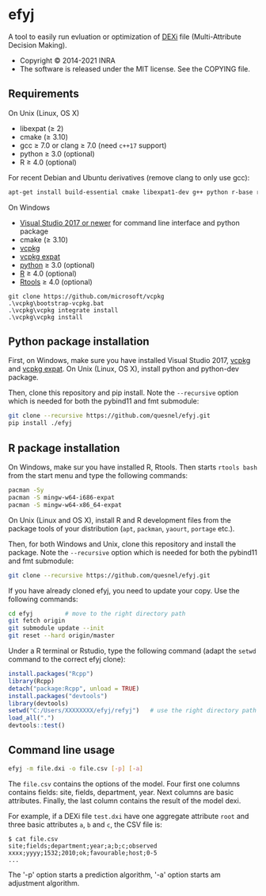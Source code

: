 # efyj

A tool to easily run evluation or optimization of
[DEXi](https://kt.ijs.si/MarkoBohanec/dexi.html) file (Multi-Attribute
Decision Making).

* Copyright © 2014-2021 INRA
* The software is released under the MIT license. See the COPYING file.

## Requirements

On Unix (Linux, OS X)

* libexpat (≥ 2)
* cmake (≥ 3.10)
* gcc ≥ 7.0 or clang ≥ 7.0 (need `c++17` support)
* python ≥ 3.0 (optional)
* R ≥ 4.0 (optional)

For recent Debian and Ubuntu derivatives (remove clang to only use gcc):

````bash
apt-get install build-essential cmake libexpat1-dev g++ python r-base r-base-dev
````

On Windows

* [Visual Studio 2017 or newer](https://visualstudio.microsoft.com/fr/downloads/) for command line interface and python package
* cmake (≥ 3.10)
* [vcpkg](https://github.com/microsoft/vcpkg)
* [vcpkg expat](https://github.com/microsoft/vcpkg/tree/master/ports/expat)
* [python](https://www.python.org/downloads/windows/) ≥ 3.0 (optional)
* [R](https://www.r-project.org/) ≥ 4.0 (optional)
* [Rtools](https://cran.r-project.org/bin/windows/Rtools/) ≥ 4.0 (optional)

````
git clone https://github.com/microsoft/vcpkg
.\vcpkg\bootstrap-vcpkg.bat
.\vcpkg\vcpkg integrate install
.\vcpkg\vcpkg install
````

## Python package installation

First, on Windows, make sure you have installed Visual Studio 2017, [vcpkg](https://github.com/microsoft/vcpkg) and [vcpkg expat](https://github.com/microsoft/vcpkg/tree/master/ports/expat). On Unix (Linux, OS X), install python and python-dev package. 

Then, clone this repository and pip install. Note the `--recursive` option which is needed for both the pybind11 and fmt submodule:

````bash
git clone --recursive https://github.com/quesnel/efyj.git
pip install ./efyj
````

## R package installation

On Windows, make sur you have installed R, Rtools. Then starts  `rtools bash` from the start menu and type the following commands:

````bash
pacman -Sy
pacman -S mingw-w64-i686-expat
pacman -S mingw-w64-x86_64-expat
````

On Unix (Linux and OS X), install R and R development files from the package tools of your distribution (`apt`, `packman`, `yaourt`, `portage` etc.).

Then, for both Windows and Unix,  clone this repository and install the package. Note the `--recursive` option which is needed for both the pybind11 and fmt submodule:

````bash
git clone --recursive https://github.com/quesnel/efyj.git
````

If you have already cloned efyj, you need to update your copy. Use the following commands:

````bash
cd efyj			# move to the right directory path
git fetch origin
git submodule update --init
git reset --hard origin/master
````

Under a R terminal or Rstudio, type the following command (adapt the `setwd` command to the correct efyj clone):

````R
install.packages("Rcpp")
library(Rcpp)
detach("package:Rcpp", unload = TRUE)
install.packages("devtools")
library(devtools)
setwd("C:/Users/XXXXXXXX/efyj/refyj")	# use the right directory path
load_all(".")
devtools::test()
````

## Command line usage

````bash
efyj -m file.dxi -o file.csv [-p] [-a]
````

The `file.csv` contains the options of the model. Four first one
columns contains fields: site, fields, department, year. Next columns
are basic attributes. Finally, the last column contains the result of
the model dexi.

For example, if a DEXi file `test.dxi` have one aggregate attribute
`root` and three basic attributes `a`, `b` and `c`, the CSV file is:

	$ cat file.csv
	site;fields;department;year;a;b;c;observed
	xxxx;yyyy;1532;2010;ok;favourable;host;0-5
	...

The '-p' option starts a prediction algorithm, '-a' option starts am
adjustment algorithm.
